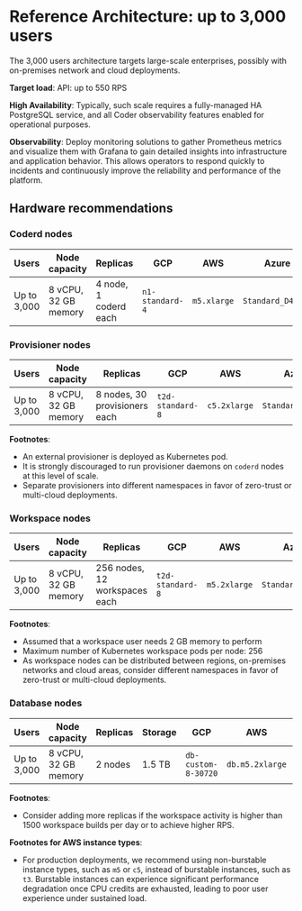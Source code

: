 # Reference Architecture: up to 3,000 users

The 3,000 users architecture targets large-scale enterprises, possibly with
on-premises network and cloud deployments.

**Target load**: API: up to 550 RPS

**High Availability**: Typically, such scale requires a fully-managed HA
PostgreSQL service, and all Coder observability features enabled for operational
purposes.

**Observability**: Deploy monitoring solutions to gather Prometheus metrics and
visualize them with Grafana to gain detailed insights into infrastructure and
application behavior. This allows operators to respond quickly to incidents and
continuously improve the reliability and performance of the platform.

## Hardware recommendations

### Coderd nodes

| Users       | Node capacity        | Replicas              | GCP             | AWS         | Azure             |
|-------------|----------------------|-----------------------|-----------------|-------------|-------------------|
| Up to 3,000 | 8 vCPU, 32 GB memory | 4 node, 1 coderd each | `n1-standard-4` | `m5.xlarge` | `Standard_D4s_v3` |

### Provisioner nodes

| Users       | Node capacity        | Replicas                      | GCP              | AWS          | Azure             |
|-------------|----------------------|-------------------------------|------------------|--------------|-------------------|
| Up to 3,000 | 8 vCPU, 32 GB memory | 8 nodes, 30 provisioners each | `t2d-standard-8` | `c5.2xlarge` | `Standard_D8s_v3` |

**Footnotes**:

- An external provisioner is deployed as Kubernetes pod.
- It is strongly discouraged to run provisioner daemons on `coderd` nodes at
  this level of scale.
- Separate provisioners into different namespaces in favor of zero-trust or
  multi-cloud deployments.

### Workspace nodes

| Users       | Node capacity        | Replicas                      | GCP              | AWS          | Azure             |
|-------------|----------------------|-------------------------------|------------------|--------------|-------------------|
| Up to 3,000 | 8 vCPU, 32 GB memory | 256 nodes, 12 workspaces each | `t2d-standard-8` | `m5.2xlarge` | `Standard_D8s_v3` |

**Footnotes**:

- Assumed that a workspace user needs 2 GB memory to perform
- Maximum number of Kubernetes workspace pods per node: 256
- As workspace nodes can be distributed between regions, on-premises networks
  and cloud areas, consider different namespaces in favor of zero-trust or
  multi-cloud deployments.

### Database nodes

| Users       | Node capacity        | Replicas | Storage | GCP                 | AWS             | Azure             |
|-------------|----------------------|----------|---------|---------------------|-----------------|-------------------|
| Up to 3,000 | 8 vCPU, 32 GB memory | 2 nodes  | 1.5 TB  | `db-custom-8-30720` | `db.m5.2xlarge` | `Standard_D8s_v3` |

**Footnotes**:

- Consider adding more replicas if the workspace activity is higher than 1500
  workspace builds per day or to achieve higher RPS.

**Footnotes for AWS instance types**:

- For production deployments, we recommend using non-burstable instance types,
  such as `m5` or `c5`, instead of burstable instances, such as `t3`.
  Burstable instances can experience significant performance degradation once
  CPU credits are exhausted, leading to poor user experience under sustained load.
